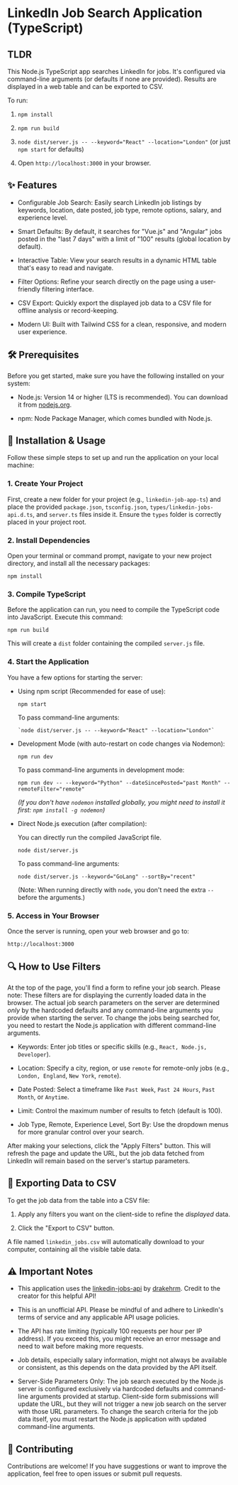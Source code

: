LinkedIn Job Search Application (TypeScript)
============================================

TLDR
-----

This Node.js TypeScript app searches LinkedIn for jobs. It's configured via command-line arguments (or defaults if none are provided). Results are displayed in a web table and can be exported to CSV.

To run:

1. `npm install`

2. `npm run build`

3. `node dist/server.js -- --keyword="React" --location="London"` (or just `npm start` for defaults)

4. Open `http://localhost:3000` in your browser.

✨ Features
----------

- Configurable Job Search: Easily search LinkedIn job listings by keywords, location, date posted, job type, remote options, salary, and experience level.

- Smart Defaults: By default, it searches for "Vue.js" and "Angular" jobs posted in the "last 7 days" with a limit of "100" results (global location by default).

- Interactive Table: View your search results in a dynamic HTML table that's easy to read and navigate.

- Filter Options: Refine your search directly on the page using a user-friendly filtering interface.

- CSV Export: Quickly export the displayed job data to a CSV file for offline analysis or record-keeping.

- Modern UI: Built with Tailwind CSS for a clean, responsive, and modern user experience.

🛠️ Prerequisites
-----------------

Before you get started, make sure you have the following installed on your system:

- Node.js: Version 14 or higher (LTS is recommended). You can download it from [nodejs.org](https://nodejs.org/ "null").

- npm: Node Package Manager, which comes bundled with Node.js.

🚀 Installation & Usage
-----------------------

Follow these simple steps to set up and run the application on your local machine:

### 1\. Create Your Project

First, create a new folder for your project (e.g., `linkedin-job-app-ts`) and place the provided `package.json`, `tsconfig.json`, `types/linkedin-jobs-api.d.ts`, and `server.ts` files inside it. Ensure the `types` folder is correctly placed in your project root.

### 2\. Install Dependencies

Open your terminal or command prompt, navigate to your new project directory, and install all the necessary packages:

```
npm install

```

### 3\. Compile TypeScript

Before the application can run, you need to compile the TypeScript code into JavaScript. Execute this command:

```
npm run build

```

This will create a `dist` folder containing the compiled `server.js` file.

### 4\. Start the Application

You have a few options for starting the server:

- Using npm script (Recommended for ease of use):

    ```
    npm start

    ```

    To pass command-line arguments:

    ```
    `node dist/server.js -- --keyword="React" --location="London"` 

    ```

- Development Mode (with auto-restart on code changes via Nodemon):

    ```
    npm run dev

    ```

    To pass command-line arguments in development mode:

    ```
    npm run dev -- --keyword="Python" --dateSincePosted="past Month" --remoteFilter="remote"

    ```

    *(If you don't have `nodemon` installed globally, you might need to install it first: `npm install -g nodemon`)*

- Direct Node.js execution (after compilation):

    You can directly run the compiled JavaScript file.

    ```
    node dist/server.js

    ```

    To pass command-line arguments:

    ```
    node dist/server.js --keyword="GoLang" --sortBy="recent"

    ```

    (Note: When running directly with `node`, you don't need the extra `--` before the arguments.)

### 5\. Access in Your Browser

Once the server is running, open your web browser and go to:

```
http://localhost:3000

```

🔍 How to Use Filters
---------------------

At the top of the page, you'll find a form to refine your job search. Please note: These filters are for displaying the currently loaded data in the browser. The actual job search parameters on the server are determined *only* by the hardcoded defaults and any command-line arguments you provide when starting the server. To change the jobs being searched for, you need to restart the Node.js application with different command-line arguments.

- Keywords: Enter job titles or specific skills (e.g., `React, Node.js, Developer`).

- Location: Specify a city, region, or use `remote` for remote-only jobs (e.g., `London, England`, `New York`, `remote`).

- Date Posted: Select a timeframe like `Past Week`, `Past 24 Hours`, `Past Month`, or `Anytime`.

- Limit: Control the maximum number of results to fetch (default is 100).

- Job Type, Remote, Experience Level, Sort By: Use the dropdown menus for more granular control over your search.

After making your selections, click the "Apply Filters" button. This will refresh the page and update the URL, but the job data fetched from LinkedIn will remain based on the server's startup parameters.

📄 Exporting Data to CSV
------------------------

To get the job data from the table into a CSV file:

1. Apply any filters you want on the client-side to refine the *displayed* data.

2. Click the "Export to CSV" button.

A file named `linkedin_jobs.csv` will automatically download to your computer, containing all the visible table data.

⚠️ Important Notes
------------------

- This application uses the [linkedin-jobs-api](https://github.com/drakehrm/linkedin-jobs-api "null") by [drakehrm](https://github.com/drakehrm "null"). Credit to the creator for this helpful API!

- This is an unofficial API. Please be mindful of and adhere to LinkedIn's terms of service and any applicable API usage policies.

- The API has rate limiting (typically 100 requests per hour per IP address). If you exceed this, you might receive an error message and need to wait before making more requests.

- Job details, especially salary information, might not always be available or consistent, as this depends on the data provided by the API itself.

- Server-Side Parameters Only: The job search executed by the Node.js server is configured exclusively via hardcoded defaults and command-line arguments provided at startup. Client-side form submissions will update the URL, but they will not trigger a new job search on the server with those URL parameters. To change the search criteria for the job data itself, you must restart the Node.js application with updated command-line arguments.

🤝 Contributing
---------------

Contributions are welcome! If you have suggestions or want to improve the application, feel free to open issues or submit pull requests.
